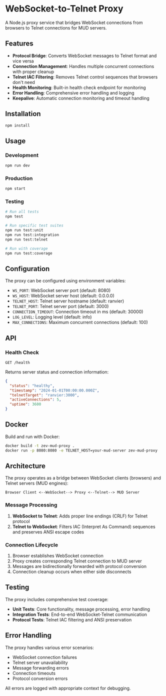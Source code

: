 # WebSocket-to-Telnet Proxy

A Node.js proxy service that bridges WebSocket connections from browsers to Telnet connections for MUD servers.

## Features

- **Protocol Bridge**: Converts WebSocket messages to Telnet format and vice versa
- **Connection Management**: Handles multiple concurrent connections with proper cleanup
- **Telnet IAC Filtering**: Removes Telnet control sequences that browsers don't need
- **Health Monitoring**: Built-in health check endpoint for monitoring
- **Error Handling**: Comprehensive error handling and logging
- **Keepalive**: Automatic connection monitoring and timeout handling

## Installation

```bash
npm install
```

## Usage

### Development
```bash
npm run dev
```

### Production
```bash
npm start
```

### Testing
```bash
# Run all tests
npm test

# Run specific test suites
npm run test:unit
npm run test:integration
npm run test:telnet

# Run with coverage
npm run test:coverage
```

## Configuration

The proxy can be configured using environment variables:

- `WS_PORT`: WebSocket server port (default: 8080)
- `WS_HOST`: WebSocket server host (default: 0.0.0.0)
- `TELNET_HOST`: Telnet server hostname (default: ranvier)
- `TELNET_PORT`: Telnet server port (default: 3000)
- `CONNECTION_TIMEOUT`: Connection timeout in ms (default: 30000)
- `LOG_LEVEL`: Logging level (default: info)
- `MAX_CONNECTIONS`: Maximum concurrent connections (default: 100)

## API

### Health Check
```
GET /health
```

Returns server status and connection information:
```json
{
  "status": "healthy",
  "timestamp": "2024-01-01T00:00:00.000Z",
  "telnetTarget": "ranvier:3000",
  "activeConnections": 5,
  "uptime": 3600
}
```

## Docker

Build and run with Docker:

```bash
docker build -t zev-mud-proxy .
docker run -p 8080:8080 -e TELNET_HOST=your-mud-server zev-mud-proxy
```

## Architecture

The proxy operates as a bridge between WebSocket clients (browsers) and Telnet servers (MUD engines):

```
Browser Client <--WebSocket--> Proxy <--Telnet--> MUD Server
```

### Message Processing

1. **WebSocket to Telnet**: Adds proper line endings (CRLF) for Telnet protocol
2. **Telnet to WebSocket**: Filters IAC (Interpret As Command) sequences and preserves ANSI escape codes

### Connection Lifecycle

1. Browser establishes WebSocket connection
2. Proxy creates corresponding Telnet connection to MUD server
3. Messages are bidirectionally forwarded with protocol conversion
4. Connection cleanup occurs when either side disconnects

## Testing

The proxy includes comprehensive test coverage:

- **Unit Tests**: Core functionality, message processing, error handling
- **Integration Tests**: End-to-end WebSocket-Telnet communication
- **Protocol Tests**: Telnet IAC filtering and ANSI preservation

## Error Handling

The proxy handles various error scenarios:

- WebSocket connection failures
- Telnet server unavailability
- Message forwarding errors
- Connection timeouts
- Protocol conversion errors

All errors are logged with appropriate context for debugging.